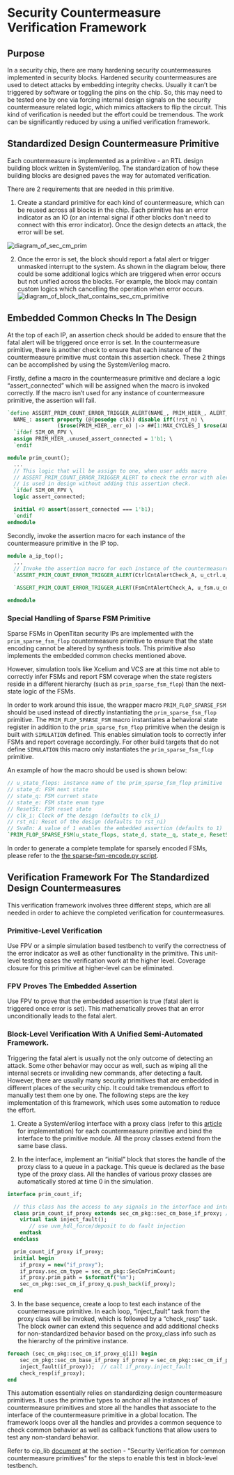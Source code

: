 # Security Countermeasure Verification Framework

## Purpose
In a security chip, there are many hardening security countermeasures implemented in security blocks.
Hardened security countermeasures are used to detect attacks by embedding integrity checks.
Usually it can’t be triggered by software or toggling the pins on the chip.
So, this may need to be tested one by one via forcing internal design signals on the security countermeasure related logic, which mimics attackers to flip the circuit.
This kind of verification is needed but the effort could be tremendous.
The work can be significantly reduced by using a unified verification framework.

## Standardized Design Countermeasure Primitive
Each countermeasure is implemented as a primitive - an RTL design building block written in SystemVerilog.
The standardization of how these building blocks are designed paves the way for automated verification.

There are 2 requirements that are needed in this primitive.
1. Create a standard primitive for each kind of countermeasure, which can be reused across all blocks in the chip.
Each primitive has an error indicator as an IO (or an internal signal if other blocks don’t need to connect with this error indicator).
Once the design detects an attack, the error will be set.

![diagram_of_sec_cm_prim](diagram_of_sec_cm_prim.svg)

2. Once the error is set, the block should report a fatal alert or trigger unmasked interrupt to the system.
As shown in the diagram below, there could be some additional logics which are triggered when error occurs but not unified across the blocks.
For example, the block may contain custom logics which cancelling the operation when error occurs.
![diagram_of_block_that_contains_sec_cm_primitive](diagram_of_block_that_contains_sec_cm_primitive.svg)

## Embedded Common Checks In The Design
At the top of each IP, an assertion check should be added to ensure that the fatal alert will be triggered once error is set.
In the countermeasure primitive, there is another check to ensure that each instance of the countermeasure primitive must contain this assertion check.
These 2 things can be accomplished by using the SystemVerilog macro.

Firstly, define a macro in the countermeasure primitive and declare a logic “assert_connected” which will be assigned when the macro is invoked correctly.
If the macro isn’t used for any instance of countermeasure primitive, the assertion will fail.

```systemverilog
`define ASSERT_PRIM_COUNT_ERROR_TRIGGER_ALERT(NAME_, PRIM_HIER_, ALERT_, MAX_CYCLES_ = 5) \
  NAME_: assert property (@(posedge clk)) disable iff(!rst_n) \
                ($rose(PRIM_HIER_.err_o) |-> ##[1:MAX_CYCLES_] $rose(ALERT_.alert_p)) \
  `ifdef SIM_OR_FPV \
  assign PRIM_HIER_.unused_assert_connected = 1'b1; \
  `endif

module prim_count();
  ...
  // This logic that will be assign to one, when user adds macro
  // ASSERT_PRIM_COUNT_ERROR_TRIGGER_ALERT to check the error with alert, in case that prim_count
  // is used in design without adding this assertion check.
  `ifdef SIM_OR_FPV \
  logic assert_connected;

  initial #0 assert(assert_connected === 1'b1);
  `endif
endmodule
```

Secondly, invoke the assertion macro for each instance of the countermeasure primitive in the IP top.

```systemverilog
module a_ip_top();
  ...
  // Invoke the assertion macro for each instance of the countermeasure primitive
  `ASSERT_PRIM_COUNT_ERROR_TRIGGER_ALERT(CtrlCntAlertCheck_A, u_ctrl.u_cnt, alert_tx_o[0])

  `ASSERT_PRIM_COUNT_ERROR_TRIGGER_ALERT(FsmCntAlertCheck_A, u_fsm.u_cnt, alert_tx_o[0])

endmodule

```

### Special Handling of Sparse FSM Primitive

Sparse FSMs in OpenTitan security IPs are implemented with the `prim_sparse_fsm_flop` countermeasure primitive to ensure that the state encoding cannot be altered by synthesis tools.
This primitive also implements the embedded common checks mentioned above.

However, simulation tools like Xcelium and VCS are at this time not able to correctly infer FSMs and report FSM coverage when the state registers reside in a different hierarchy (such as `prim_sparse_fsm_flop`) than the next-state logic of the FSMs.

In order to work around this issue, the wrapper macro `PRIM_FLOP_SPARSE_FSM` should be used instead of directly instantiating the `prim_sparse_fsm_flop` primitive.
The `PRIM_FLOP_SPARSE_FSM` macro instantiates a behavioral state register in addition to the `prim_sparse_fsm_flop` primitive when the design is built with `SIMULATION` defined.
This enables simulation tools to correctly infer FSMs and report coverage accordingly.
For other build targets that do not define `SIMULATION` this macro only instantiates the `prim_sparse_fsm_flop` primitive.

An example of how the macro should be used is shown below:

```systemverilog
// u_state_flops: instance name of the prim_sparse_fsm_flop primitive
// state_d: FSM next state
// state_q: FSM current state
// state_e: FSM state enum type
// ResetSt: FSM reset state
// clk_i: Clock of the design (defaults to clk_i)
// rst_ni: Reset of the design (defaults to rst_ni)
// SvaEn: A value of 1 enables the embedded assertion (defaults to 1)
`PRIM_FLOP_SPARSE_FSM(u_state_flops, state_d, state__q, state_e, ResetSt, clk_i, rst_ni, SvaEn)
```

In order to generate a complete template for sparsely encoded FSMs, please refer to the [the sparse-fsm-encode.py script](https://github.com/lowRISC/opentitan/blob/master/util/design/sparse-fsm-encode.py).

## Verification Framework For The Standardized Design Countermeasures

This verification framework involves three different steps, which are all needed in order to achieve the completed verification for countermeasures.

### Primitive-Level Verification
Use FPV or a simple simulation based testbench to verify the correctness of the error indicator as well as other functionality in the primitive.
This unit-level testing eases the verification work at the higher level.
Coverage closure for this primitive at higher-level can be eliminated.

### FPV Proves The Embedded Assertion
Use FPV to prove that the embedded assertion is true (fatal alert is triggered once error is set).
This mathematically proves that an error unconditionally leads to the fatal alert.

### Block-Level Verification With A Unified Semi-Automated Framework.
Triggering the fatal alert is usually not the only outcome of detecting an attack.
Some other behavior may occur as well, such as wiping all the internal secrets or invaliding new commands, after detecting a fault.
However, there are usually many security primitives that are embedded in different places of the security chip.
It could take tremendous effort to manually test them one by one.
The following steps are the key implementation of this framework, which uses some automation to reduce the effort.

1. Create a SystemVerilog interface with a proxy class (refer to this [article](https://blog.verificationgentleman.com/2015/08/31/sv-if-polymorphism-extendability.html) for implementation) for each countermeasure primitive and bind the interface to the primitive module.
All the proxy classes extend from the same base class.

2. In the interface, implement an “initial” block that stores the handle of the proxy class to a queue in a package.
This queue is declared as the base type of the proxy class. All the handles of various proxy classes are automatically stored at time 0 in the simulation.

```systemverilog
interface prim_count_if;

  // this class has the access to any signals in the interface and interface can connect to the signals in the primitive
  class prim_count_if_proxy extends sec_cm_pkg::sec_cm_base_if_proxy; // allow extendability
    virtual task inject_fault();
       // use uvm_hdl_force/deposit to do fault injection
    endtask
  endclass

  prim_count_if_proxy if_proxy;
  initial begin
    if_proxy = new("if_proxy");
    if_proxy.sec_cm_type = sec_cm_pkg::SecCmPrimCount;
    if_proxy.prim_path = $sformatf("%m");
    sec_cm_pkg::sec_cm_if_proxy_q.push_back(if_proxy);
  end
```

3. In the base sequence, create a loop to test each instance of the countermeasure primitive. In each loop, “inject_fault” task from the proxy class will be invoked, which is followed by a “check_resp” task. The block owner can extend this sequence and add additional checks for non-standardized behavior based on the proxy_class info such as the hierarchy of the primitive instance.

```systemverilog
foreach (sec_cm_pkg::sec_cm_if_proxy_q[i]) begin
    sec_cm_pkg::sec_cm_base_if_proxy if_proxy = sec_cm_pkg::sec_cm_if_proxy_q[i];
    inject_fault(if_proxy));  // call if_proxy.inject_fault
    check_resp(if_proxy);
end
```
This automation essentially relies on standardizing design countermeasure primitives.
It uses the primitive types to anchor all the instances of countermeasure primitives and store all the handles that associate to the interface of the countermeasure primitive in a global location.
The framework loops over all the handles and provides a common sequence to check common behavior as well as callback functions that allow users to test any non-standard behavior.

Refer to cip_lib [document](../../../../hw/dv/sv/cip_lib/README.md#security-verification-in-cip_lib) at the section - "Security Verification for common countermeasure primitives" for the steps to enable this test in block-level testbench.
